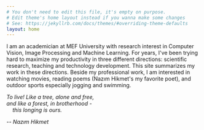```yaml
---
# You don't need to edit this file, it's empty on purpose.
# Edit theme's home layout instead if you wanna make some changes
# See: https://jekyllrb.com/docs/themes/#overriding-theme-defaults
layout: home
---
```

I am an academician at MEF University with research interest in Computer Vision, Image Processing and Machine Learning. For years, I've been trying hard to maximize my productivity in three different directions: scientific research, teaching and  technology development. This site summarizes my work in these directions. Beside my professional work, I am interested in watching movies, reading poems (Nazım Hikmet's my favorite poet), and outdoor sports especially jogging and swimming.       





*To live! Like a tree, alone and free,  
and like a forest, in brotherhood -  
    this longing is ours.*

*-- Nazım Hikmet*


<!-- Homepage contents go here -->
